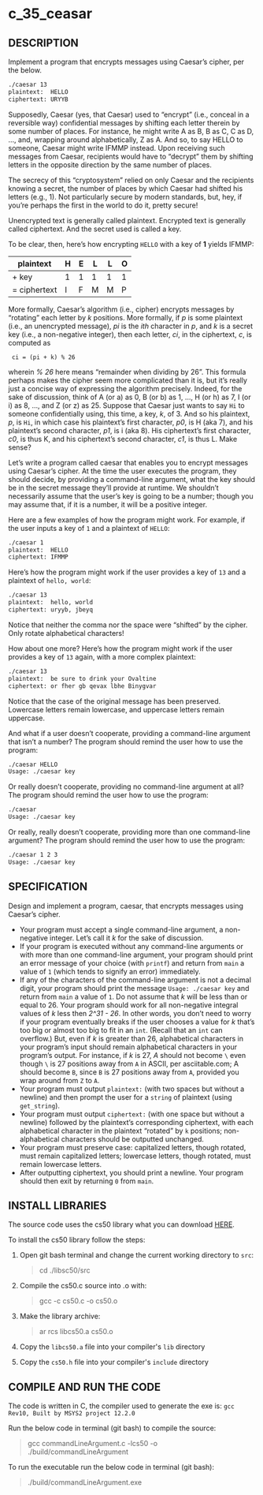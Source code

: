# c_35_ceasar

## DESCRIPTION

Implement a program that encrypts messages using Caesar’s cipher, per the below.

```bash
./caesar 13
plaintext:  HELLO
ciphertext: URYYB
```

Supposedly, Caesar (yes, that Caesar) used to “encrypt” (i.e., conceal in a reversible way) confidential messages by shifting each letter therein by some number of places. For instance, he might write A as B, B as C, C as D, …, and, wrapping around alphabetically, Z as A. And so, to say HELLO to someone, Caesar might write IFMMP instead. Upon receiving such messages from Caesar, recipients would have to “decrypt” them by shifting letters in the opposite direction by the same number of places.

The secrecy of this “cryptosystem” relied on only Caesar and the recipients knowing a secret, the number of places by which Caesar had shifted his letters (e.g., 1). Not particularly secure by modern standards, but, hey, if you’re perhaps the first in the world to do it, pretty secure!

Unencrypted text is generally called plaintext. Encrypted text is generally called ciphertext. And the secret used is called a key.

To be clear, then, here’s how encrypting `HELLO` with a key of **1** yields IFMMP:

| plaintext | H | E | L | L | O |
|-----------|---|---|---|---|---|
| + key | 1 | 1 | 1 | 1 | 1 |
| = ciphertext | I | F | M | M | P |

More formally, Caesar’s algorithm (i.e., cipher) encrypts messages by “rotating” each letter by *k* positions. More formally, if *p* is some plaintext (i.e., an unencrypted message), *pi* is the *ith* character in *p*, and *k* is a secret key (i.e., a non-negative integer), then each letter, *ci*, in the ciphertext, *c*, is computed as

```formula
 ci = (pi + k) % 26
```

wherein *% 26* here means “remainder when dividing by 26”. This formula perhaps makes the cipher seem more complicated than it is, but it’s really just a concise way of expressing the algorithm precisely. Indeed, for the sake of discussion, think of A (or a) as 0, B (or b) as 1, …, H (or h) as 7, I (or i) as 8, …, and Z (or z) as 25. Suppose that Caesar just wants to say `Hi` to someone confidentially using, this time, a key, *k*, of 3. And so his plaintext, *p*, is `Hi`, in which case his plaintext’s first character, *p0*, is H (aka 7), and his plaintext’s second character, *p1*, is i (aka 8). His ciphertext’s first character, *c0*, is thus K, and his ciphertext’s second character, *c1*, is thus L. Make sense?

Let’s write a program called caesar that enables you to encrypt messages using Caesar’s cipher. At the time the user executes the program, they should decide, by providing a command-line argument, what the key should be in the secret message they’ll provide at runtime. We shouldn’t necessarily assume that the user’s key is going to be a number; though you may assume that, if it is a number, it will be a positive integer.

Here are a few examples of how the program might work. For example, if the user inputs a key of `1` and a plaintext of `HELLO`:

```bash
./caesar 1
plaintext:  HELLO
ciphertext: IFMMP
```

Here’s how the program might work if the user provides a key of `13` and a plaintext of `hello, world`:

```bash
./caesar 13
plaintext:  hello, world
ciphertext: uryyb, jbeyq
```

Notice that neither the comma nor the space were “shifted” by the cipher. Only rotate alphabetical characters!

How about one more? Here’s how the program might work if the user provides a key of `13` again, with a more complex plaintext:

```bash
./caesar 13
plaintext:  be sure to drink your Ovaltine
ciphertext: or fher gb qevax lbhe Binygvar
```

Notice that the case of the original message has been preserved. Lowercase letters remain lowercase, and uppercase letters remain uppercase.

And what if a user doesn’t cooperate, providing a command-line argument that isn’t a number? The program should remind the user how to use the program:

```bash
./caesar HELLO
Usage: ./caesar key
```

Or really doesn’t cooperate, providing no command-line argument at all? The program should remind the user how to use the program:

```bash
./caesar
Usage: ./caesar key
```

Or really, really doesn’t cooperate, providing more than one command-line argument? The program should remind the user how to use the program:

```bash
./caesar 1 2 3
Usage: ./caesar key
```

## SPECIFICATION

Design and implement a program, caesar, that encrypts messages using Caesar’s cipher.

- Your program must accept a single command-line argument, a non-negative integer. Let’s call it *k* for the sake of discussion.
- If your program is executed without any command-line arguments or with more than one command-line argument, your program should print an error message of your choice (with `printf`) and return from `main` a value of `1` (which tends to signify an error) immediately.
- If any of the characters of the command-line argument is not a decimal digit, your program should print the message `Usage: ./caesar key` and return from `main` a value of `1`.
Do not assume that *k* will be less than or equal to 26. Your program should work for all non-negative integral values of *k* less then *2^31 - 26*. In other words, you don’t need to worry if your program eventually breaks if the user chooses a value for *k* that’s too big or almost too big to fit in an `int`. (Recall that an `int` can overflow.) But, even if *k* is greater than 26, alphabetical characters in your program’s input should remain alphabetical characters in your program’s output. For instance, if *k* is 27, *A* should not become `\` even though `\` is 27 positions away from `A` in ASCII, per asciitable.com; A should become `B`, since `B` is 27 positions away from `A`, provided you wrap around from `Z` to `A`.
- Your program must output `plaintext:` (with two spaces but without a newline) and then prompt the user for a `string` of plaintext (using `get_string`).
- Your program must output `ciphertext:` (with one space but without a newline) followed by the plaintext’s corresponding ciphertext, with each alphabetical character in the plaintext “rotated” by `k` positions; non-alphabetical characters should be outputted unchanged.
- Your program must preserve case: capitalized letters, though rotated, must remain capitalized letters; lowercase letters, though rotated, must remain lowercase letters.
- After outputting ciphertext, you should print a newline. Your program should then exit by returning `0` from `main`.

## INSTALL LIBRARIES

The source code uses the cs50 library what you can download [HERE](https://github.com/cs50/libcs50).

To install the cs50 library follow the steps:

1. Open git bash terminal and change the current working directory to `src`:  
   > cd ./libsc50/src

2. Compile the cs50.c source into .o with:
   > gcc -c cs50.c -o cs50.o

3. Make the library archive:  
   > ar rcs libcs50.a cs50.o

4. Copy the `libcs50.a` file into your compiler's `lib` directory

5. Copy the `cs50.h` file into your compiler's `include` directory

## COMPILE AND RUN THE CODE

The code is written in C, the compiler used to generate the exe is: `gcc Rev10, Built by MSYS2 project 12.2.0`

Run the below code in terminal (git bash) to compile the source:

> gcc commandLineArgument.c -lcs50 -o ./build/commandLineArgument

To run the executable run the below code in terminal (git bash):

> ./build/commandLineArgument.exe

